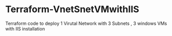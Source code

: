 # Terraform-VnetSnetVMwithIIS
Terraform code to deploy 1 Virutal Network with 3 Subnets , 3 windows VMs with IIS installation
